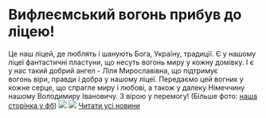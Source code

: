 
# Вифлеємський вогонь прибув до ліцею!
Це наш ліцей, де люблять і шанують Бога, Україну, традиції.
Є у нашому ліцеї фантастичні пластуни, що несуть вогонь миру у кожну домівку.
І є у нас такий добрий ангел - Ліля Мирославівна, що підтримує вогонь віри, правди і добра у нашому ліцеї.
Передаємо цей вогник у кожне серце, що спрагле миру і любові, а також у далеку Німеччину нашому Володимиру Івановичу.
З вірою у перемогу!
(Більше фото: [наша сторінка у фб](https://www.facebook.com/groups/33427370676/permalink/10156856000065677/))
![](/images/вифлеємський-вогонь-прибув-до-ліцею/vw1.jpg)
![](/images/вифлеємський-вогонь-прибув-до-ліцею/vw2.jpg)
[Читати усі новини](/news)
       